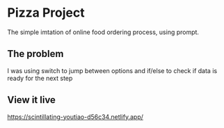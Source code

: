 # Pizza Project

The simple imtation of online food ordering process, using prompt.

## The problem

I was using switch to jump between options and if/else to check if data is ready for the next step

## View it live

https://scintillating-youtiao-d56c34.netlify.app/

